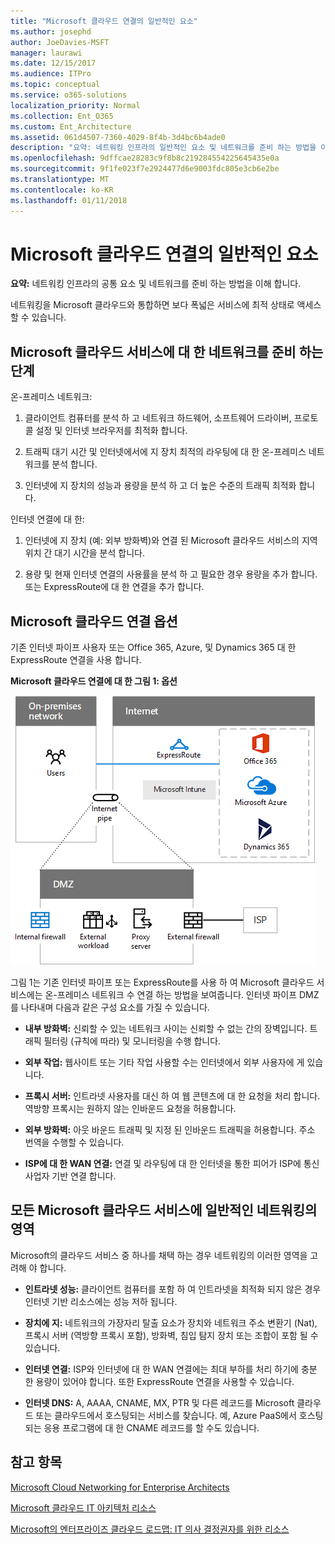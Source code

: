 ```yaml
---
title: "Microsoft 클라우드 연결의 일반적인 요소"
ms.author: josephd
author: JoeDavies-MSFT
manager: laurawi
ms.date: 12/15/2017
ms.audience: ITPro
ms.topic: conceptual
ms.service: o365-solutions
localization_priority: Normal
ms.collection: Ent_O365
ms.custom: Ent_Architecture
ms.assetid: 061d4507-7360-4029-8f4b-3d4bc6b4ade0
description: "요약: 네트워킹 인프라의 일반적인 요소 및 네트워크를 준비 하는 방법을 이해 합니다."
ms.openlocfilehash: 9dffcae28283c9f8b8c219284554225645435e0a
ms.sourcegitcommit: 9f1fe023f7e2924477d6e9003fdc805e3cb6e2be
ms.translationtype: MT
ms.contentlocale: ko-KR
ms.lasthandoff: 01/11/2018
---
```

# <a name="common-elements-of-microsoft-cloud-connectivity"></a>Microsoft 클라우드 연결의 일반적인 요소

 **요약:** 네트워킹 인프라의 공통 요소 및 네트워크를 준비 하는 방법을 이해 합니다.
  
네트워킹을 Microsoft 클라우드와 통합하면 보다 폭넓은 서비스에 최적 상태로 액세스할 수 있습니다.
  
## <a name="steps-to-prepare-your-network-for-microsoft-cloud-services"></a>Microsoft 클라우드 서비스에 대 한 네트워크를 준비 하는 단계
<a name="steps"> </a>

온-프레미스 네트워크:
  
1. 클라이언트 컴퓨터를 분석 하 고 네트워크 하드웨어, 소프트웨어 드라이버, 프로토콜 설정 및 인터넷 브라우저를 최적화 합니다.
    
2. 트래픽 대기 시간 및 인터넷에서에 지 장치 최적의 라우팅에 대 한 온-프레미스 네트워크를 분석 합니다.
    
3. 인터넷에 지 장치의 성능과 용량을 분석 하 고 더 높은 수준의 트래픽 최적화 합니다.
    
인터넷 연결에 대 한:
  
1. 인터넷에 지 장치 (예: 외부 방화벽)와 연결 된 Microsoft 클라우드 서비스의 지역 위치 간 대기 시간을 분석 합니다.
    
2. 용량 및 현재 인터넷 연결의 사용률을 분석 하 고 필요한 경우 용량을 추가 합니다. 또는 ExpressRoute에 대 한 연결을 추가 합니다.
    
## <a name="microsoft-cloud-connectivity-options"></a>Microsoft 클라우드 연결 옵션
<a name="steps"> </a>

기존 인터넷 파이프 사용자 또는 Office 365, Azure, 및 Dynamics 365 대 한 ExpressRoute 연결을 사용 합니다.
  
**Microsoft 클라우드 연결에 대 한 그림 1: 옵션**

![그림 1:  Microsoft 클라우드 연결을 위한 옵션](images/Network_Poster/CommonElements.png)

  
그림 1는 기존 인터넷 파이프 또는 ExpressRoute를 사용 하 여 Microsoft 클라우드 서비스에는 온-프레미스 네트워크 수 연결 하는 방법을 보여줍니다. 인터넷 파이프 DMZ를 나타내며 다음과 같은 구성 요소를 가질 수 있습니다.
  
- **내부 방화벽:** 신뢰할 수 있는 네트워크 사이는 신뢰할 수 없는 간의 장벽입니다. 트래픽 필터링 (규칙에 따라) 및 모니터링을 수행 합니다.
    
- **외부 작업:** 웹사이트 또는 기타 작업 사용할 수는 인터넷에서 외부 사용자에 게 있습니다.
    
- **프록시 서버:** 인트라넷 사용자를 대신 하 여 웹 콘텐츠에 대 한 요청을 처리 합니다. 역방향 프록시는 원하지 않는 인바운드 요청을 허용합니다.
    
- **외부 방화벽:** 아웃 바운드 트래픽 및 지정 된 인바운드 트래픽을 허용합니다. 주소 번역을 수행할 수 있습니다.
    
- **ISP에 대 한 WAN 연결:** 연결 및 라우팅에 대 한 인터넷을 통한 피어가 ISP에 통신사업자 기반 연결 합니다.
    
## <a name="areas-of-networking-common-to-all-microsoft-cloud-services"></a>모든 Microsoft 클라우드 서비스에 일반적인 네트워킹의 영역
<a name="steps"> </a>

Microsoft의 클라우드 서비스 중 하나를 채택 하는 경우 네트워킹의 이러한 영역을 고려해 야 합니다.
  
- **인트라넷 성능:** 클라이언트 컴퓨터를 포함 하 여 인트라넷을 최적화 되지 않은 경우 인터넷 기반 리소스에는 성능 저하 됩니다.
    
- **장치에 지:** 네트워크의 가장자리 탈출 요소가 장치와 네트워크 주소 변환기 (Nat), 프록시 서버 (역방향 프록시 포함), 방화벽, 침입 탐지 장치 또는 조합이 포함 될 수 있습니다.
    
- **인터넷 연결:** ISP와 인터넷에 대 한 WAN 연결에는 최대 부하를 처리 하기에 충분 한 용량이 있어야 합니다. 또한 ExpressRoute 연결을 사용할 수 있습니다.
    
- **인터넷 DNS:** A, AAAA, CNAME, MX, PTR 및 다른 레코드를 Microsoft 클라우드 또는 클라우드에서 호스팅되는 서비스를 찾습니다. 예, Azure PaaS에서 호스팅되는 응용 프로그램에 대 한 CNAME 레코드를 할 수도 있습니다.
    
## <a name="see-also"></a>참고 항목

<a name="steps"> </a>

[Microsoft Cloud Networking for Enterprise Architects](microsoft-cloud-networking-for-enterprise-architects.md)
  
[Microsoft 클라우드 IT 아키텍처 리소스](microsoft-cloud-it-architecture-resources.md)

[Microsoft의 엔터프라이즈 클라우드 로드맵: IT 의사 결정권자를 위한 리소스](https://sway.com/FJ2xsyWtkJc2taRD)



